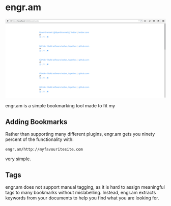 
# engr.am

<img src="example.png"></img>

engr.am is a simple bookmarking tool made to fit my

## Adding Bookmarks

Rather than supporting many different plugins, engr.am gets you ninety percent of the functionality
with:

```
engr.am/http://myfavouritesite.com
```

very simple.

## Tags

engr.am does not support manual tagging, as it is hard to assign meaningful tags to many bookmarks without mislabelling. Instead, engr.am extracts keywords from your documents to help you find what you are looking for.
